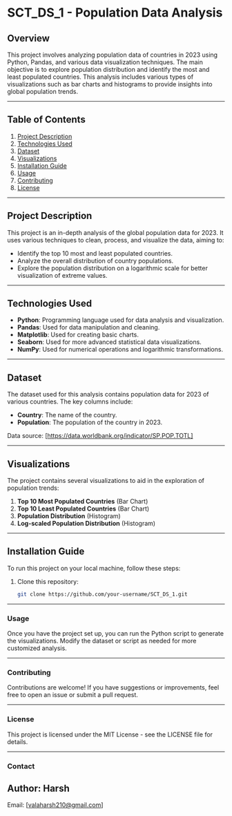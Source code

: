 # SCT_DS_1 - Population Data Analysis

## Overview

This project involves analyzing population data of countries in 2023 using Python, Pandas, and various data visualization techniques. The main objective is to explore population distribution and identify the most and least populated countries. This analysis includes various types of visualizations such as bar charts and histograms to provide insights into global population trends.

---

## Table of Contents
1. [Project Description](#project-description)
2. [Technologies Used](#technologies-used)
3. [Dataset](#dataset)
4. [Visualizations](#visualizations)
5. [Installation Guide](#installation-guide)
6. [Usage](#usage)
7. [Contributing](#contributing)
8. [License](#license)

---

## Project Description

This project is an in-depth analysis of the global population data for 2023. It uses various techniques to clean, process, and visualize the data, aiming to:
- Identify the top 10 most and least populated countries.
- Analyze the overall distribution of country populations.
- Explore the population distribution on a logarithmic scale for better visualization of extreme values.

---

## Technologies Used

- **Python**: Programming language used for data analysis and visualization.
- **Pandas**: Used for data manipulation and cleaning.
- **Matplotlib**: Used for creating basic charts.
- **Seaborn**: Used for more advanced statistical data visualizations.
- **NumPy**: Used for numerical operations and logarithmic transformations.

---

## Dataset

The dataset used for this analysis contains population data for 2023 of various countries. The key columns include:
- **Country**: The name of the country.
- **Population**: The population of the country in 2023.

Data source: [https://data.worldbank.org/indicator/SP.POP.TOTL]

---

## Visualizations

The project contains several visualizations to aid in the exploration of population trends:

1. **Top 10 Most Populated Countries** (Bar Chart)
2. **Top 10 Least Populated Countries** (Bar Chart)
3. **Population Distribution** (Histogram)
4. **Log-scaled Population Distribution** (Histogram)

---

## Installation Guide

To run this project on your local machine, follow these steps:

1. Clone this repository:
   ```bash
   git clone https://github.com/your-username/SCT_DS_1.git

---

### Usage

Once you have the project set up, you can run the Python script to generate the visualizations. Modify the dataset or script as needed for more customized analysis.

---

### Contributing

Contributions are welcome! If you have suggestions or improvements, feel free to open an issue or submit a pull request.

---

### License

This project is licensed under the MIT License - see the LICENSE file for details.

--- 

### Contact

Author: Harsh
---
Email: [valaharsh210@gmail.com]

